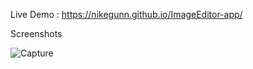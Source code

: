Live Demo : https://nikegunn.github.io/ImageEditor-app/

Screenshots

![Capture](https://user-images.githubusercontent.com/55572863/209650448-45bd74c2-58c7-4b4a-8dbe-2ace4a2e647b.PNG)
